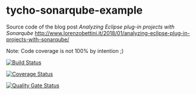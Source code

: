 # tycho-sonarqube-example

Source code of the blog post _Analyzing Eclipse plug-in projects with Sonarqube_ http://www.lorenzobettini.it/2018/01/analyzing-eclipse-plug-in-projects-with-sonarqube/

Note: Code coverage is not 100% by intention ;)

[![Build Status](https://travis-ci.org/LorenzoBettini/tycho-sonarqube-example.svg?branch=master)](https://travis-ci.org/LorenzoBettini/tycho-sonarqube-example)

[![Coverage Status](https://coveralls.io/repos/github/LorenzoBettini/tycho-sonarqube-example/badge.svg?branch=master)](https://coveralls.io/github/LorenzoBettini/tycho-sonarqube-example?branch=master)

[![Quality Gate Status](https://sonarcloud.io/api/project_badges/measure?project=example%3Aexample.parent&metric=alert_status)](https://sonarcloud.io/dashboard?id=example%3Aexample.parent)
